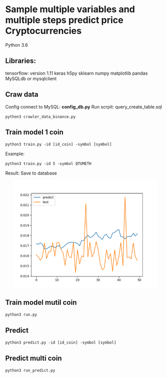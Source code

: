 # Sample multiple variables and multiple steps predict price Cryptocurrencies
Python 3.6
## Libraries:
tensorflow: version 1.11
keras
h5py
sklearn
numpy
matplotlib
pandas
MySQLdb or mysqlclient
## Craw data
Config connect to MySQL: **config_db.py**
Run scrpit: query_create_table.sql
```
python3 crawler_data_binance.py
```
## Train model 1 coin
```
python3 train.py -id [id_coin] -symbol [symbol]
```
Example:
```
python3 train.py -id 5 -symbol QTUMETH
```
Result: Save to database
<p align="center"><img src="img/chart_QTUMETH.png" width="90%" /></p>

## Train model mutil coin
```
python3 run.py
```
## Predict
```
python3 predict.py -id [id_coin] -symbol [symbol]
```

## Predict multi coin
```
python3 run_predict.py
```